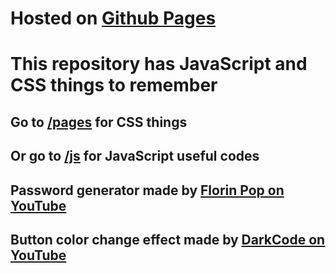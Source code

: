 # Hosted on [Github Pages](https://guilherme-monte.github.io/Interesting-things/)
# This repository has JavaScript and CSS things to remember

## Go to [/pages](https://guilherme-monte.github.io/Interesting-things/pages) for CSS things
## Or go to [/js](https://guilherme-monte.github.io/Interesting-things/js) for JavaScript useful codes

## Password generator made by [Florin Pop on YouTube](https://www.youtube.com/watch?v=dtKciwk_si4&list=WL&index=32&t=29351s&ab_channel=FlorinPop)

## Button color change effect made by [DarkCode on YouTube](https://www.youtube.com/watch?v=MLfAW55_4cY&list=WL&index=40&ab_channel=DarkCode)